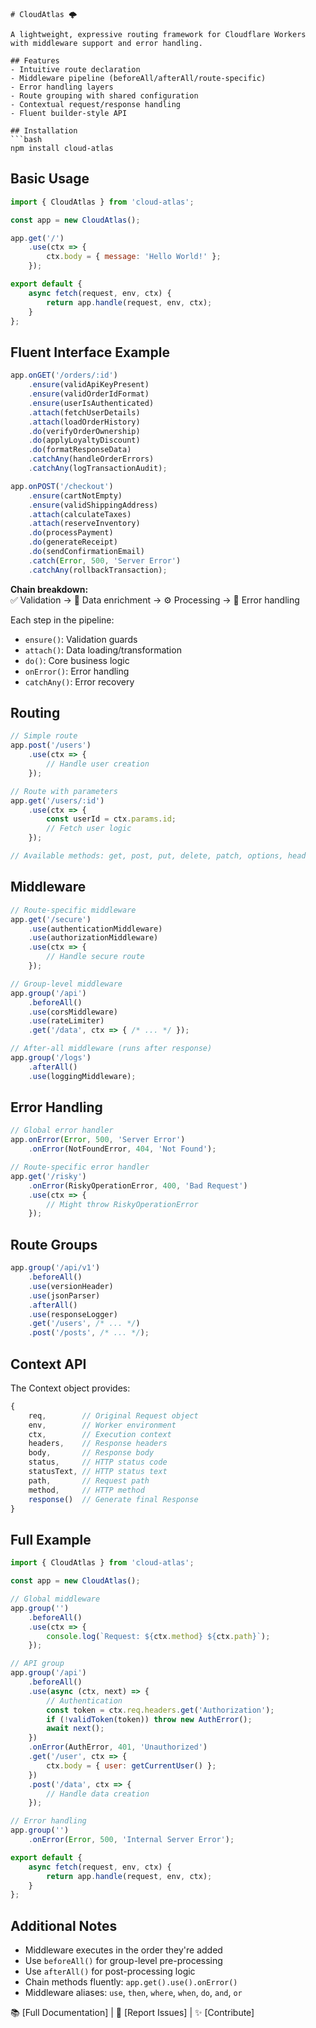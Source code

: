 ```
# CloudAtlas 🌩️

A lightweight, expressive routing framework for Cloudflare Workers with middleware support and error handling.

## Features
- Intuitive route declaration
- Middleware pipeline (beforeAll/afterAll/route-specific)
- Error handling layers
- Route grouping with shared configuration
- Contextual request/response handling
- Fluent builder-style API

## Installation
```bash
npm install cloud-atlas
```

## Basic Usage
```javascript
import { CloudAtlas } from 'cloud-atlas';

const app = new CloudAtlas();

app.get('/')
    .use(ctx => {
        ctx.body = { message: 'Hello World!' };
    });

export default {
    async fetch(request, env, ctx) {
        return app.handle(request, env, ctx);
    }
};
```

## Fluent Interface Example

```javascript
app.onGET('/orders/:id')
    .ensure(validApiKeyPresent)
    .ensure(validOrderIdFormat)
    .ensure(userIsAuthenticated)
    .attach(fetchUserDetails)
    .attach(loadOrderHistory)
    .do(verifyOrderOwnership)
    .do(applyLoyaltyDiscount)
    .do(formatResponseData)
    .catchAny(handleOrderErrors)
    .catchAny(logTransactionAudit);

app.onPOST('/checkout')
    .ensure(cartNotEmpty)
    .ensure(validShippingAddress)
    .attach(calculateTaxes)
    .attach(reserveInventory)
    .do(processPayment)
    .do(generateReceipt)
    .do(sendConfirmationEmail)
    .catch(Error, 500, 'Server Error')
    .catchAny(rollbackTransaction);
```

**Chain breakdown:**  
✅ Validation → 🔗 Data enrichment → ⚙️ Processing → 🚨 Error handling

Each step in the pipeline:  
- `ensure()`: Validation guards  
- `attach()`: Data loading/transformation  
- `do()`: Core business logic  
- `onError()`: Error handling
- `catchAny()`: Error recovery



## Routing
```javascript
// Simple route
app.post('/users')
    .use(ctx => {
        // Handle user creation
    });

// Route with parameters
app.get('/users/:id')
    .use(ctx => {
        const userId = ctx.params.id;
        // Fetch user logic
    });

// Available methods: get, post, put, delete, patch, options, head
```

## Middleware
```javascript
// Route-specific middleware
app.get('/secure')
    .use(authenticationMiddleware)
    .use(authorizationMiddleware)
    .use(ctx => {
        // Handle secure route
    });

// Group-level middleware
app.group('/api')
    .beforeAll()
    .use(corsMiddleware)
    .use(rateLimiter)
    .get('/data', ctx => { /* ... */ });

// After-all middleware (runs after response)
app.group('/logs')
    .afterAll()
    .use(loggingMiddleware);
```

## Error Handling
```javascript
// Global error handler
app.onError(Error, 500, 'Server Error')
    .onError(NotFoundError, 404, 'Not Found');

// Route-specific error handler
app.get('/risky')
    .onError(RiskyOperationError, 400, 'Bad Request')
    .use(ctx => {
        // Might throw RiskyOperationError
    });
```

## Route Groups
```javascript
app.group('/api/v1')
    .beforeAll()
    .use(versionHeader)
    .use(jsonParser)
    .afterAll()
    .use(responseLogger)
    .get('/users', /* ... */)
    .post('/posts', /* ... */);
```

## Context API
The Context object provides:
```javascript
{
    req,        // Original Request object
    env,        // Worker environment
    ctx,        // Execution context
    headers,    // Response headers
    body,       // Response body
    status,     // HTTP status code
    statusText, // HTTP status text
    path,       // Request path
    method,     // HTTP method
    response()  // Generate final Response
}
```

## Full Example
```javascript
import { CloudAtlas } from 'cloud-atlas';

const app = new CloudAtlas();

// Global middleware
app.group('')
    .beforeAll()
    .use(ctx => {
        console.log(`Request: ${ctx.method} ${ctx.path}`);
    });

// API group
app.group('/api')
    .beforeAll()
    .use(async (ctx, next) => {
        // Authentication
        const token = ctx.req.headers.get('Authorization');
        if (!validToken(token)) throw new AuthError();
        await next();
    })
    .onError(AuthError, 401, 'Unauthorized')
    .get('/user', ctx => {
        ctx.body = { user: getCurrentUser() };
    })
    .post('/data', ctx => {
        // Handle data creation
    });

// Error handling
app.group('')
    .onError(Error, 500, 'Internal Server Error');

export default {
    async fetch(request, env, ctx) {
        return app.handle(request, env, ctx);
    }
};
```

## Additional Notes
- Middleware executes in the order they're added
- Use `beforeAll()` for group-level pre-processing
- Use `afterAll()` for post-processing logic
- Chain methods fluently: `app.get().use().onError()`
- Middleware aliases: `use`, `then`, `where`, `when`, `do`, `and`, `or`

📚 [Full Documentation] | 🐛 [Report Issues] | ✨ [Contribute]
```
